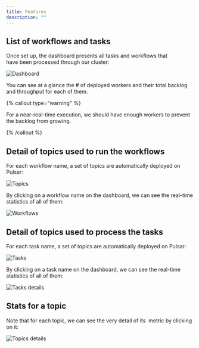 ```yaml
---
title: Features
description: ""
---
```


## List of workflows and tasks

Once set up, the dashboard presents all tasks and workflows that have been processed through our cluster:

![Dashboard ](/img/dashboard-infra.png)

You can see at a glance the # of deployed workers and their total backlog and throughput for each of them.

{% callout type="warning"  %}

For a near-real-time execution, we should have enough workers to prevent the backlog from growing.

{% /callout  %}

## Detail of topics used to run the workflows

For each workflow name, a set of topics are automatically deployed on Pulsar:

![Topics ](/img/dashboard-workflows-topics@2x.png)

By clicking on a workflow name on the dashboard, we can see the real-time statistics of all of them:

![Workflows ](/img/dashboard-infra-workflows.png)

## Detail of topics used to process the tasks

For each task name, a set of topics are automatically deployed on Pulsar:

![Tasks ](/img/dashboard-tasks-topics@2x.png)

By clicking on a task name on the dashboard, we can see the real-time statistics of all of them:

![Tasks details ](/img/dashboard-infra-tasks.png)

## Stats for a topic

Note that for each topic, we can see the very detail of its  metric by clicking on it:

![Topics details ](/img/dashboard-infra-details.png)
